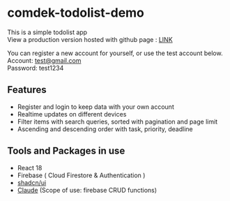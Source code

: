 # comdek-todolist-demo
This is a simple todolist app  
View a production version hosted with github page : [LINK](https://six0860613.github.io/comdek-todolist-demo/)  

You can register a new account for yourself, or use the test account below.  
Account: test@gmail.com  
Password: test1234  
## Features
- Register and login to keep data with your own account
- Realtime updates on different devices
- Filter items with search queries, sorted with pagination and page limit
- Ascending and descending order with task, priority, deadline

## Tools and Packages in use
- React 18
- Firebase ( Cloud Firestore & Authentication )
- [shadcn/ui](https://ui.shadcn.com/)
- [Claude](https://claude.ai/new) (Scope of use: firebase CRUD functions)
